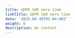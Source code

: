 ```yaml
---
title: GDPR SAR more time
linkTitle: GDPR SAR more time
date: '2025-04-30T01:04:00Z'
weight: 0
description: No content
---
```



